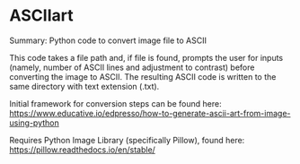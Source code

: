 # ASCIIart
Summary: Python code to convert image file to ASCII

This code takes a file path and, if file is found, prompts the user for inputs (namely, number of ASCII lines and adjustment to contrast) before converting the image to ASCII. The resulting ASCII code is written to the same directory with text extension (.txt).

Initial framework for conversion steps can be found here: https://www.educative.io/edpresso/how-to-generate-ascii-art-from-image-using-python

Requires Python Image Library (specifically Pillow), found here: https://pillow.readthedocs.io/en/stable/
